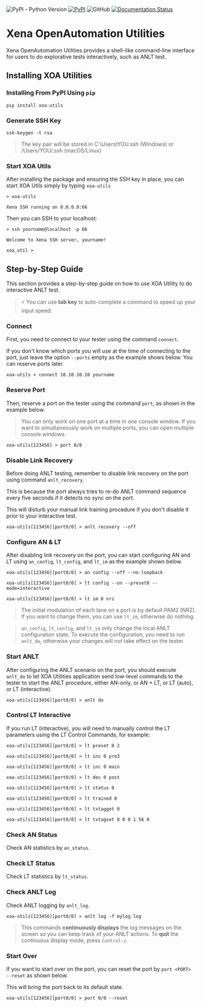 ![PyPI - Python Version](https://img.shields.io/pypi/pyversions/xoa-utils) [![PyPI](https://img.shields.io/pypi/v/xoa-utils)](https://pypi.python.org/pypi/xoa-utils) ![GitHub](https://img.shields.io/github/license/xenanetworks/open-automation-utilities) [![Documentation Status](https://readthedocs.org/projects/xena-openautomation-utilities/badge/?version=stable)](https://xena-openautomation-utilities.readthedocs.io/en/stable/?badge=stable)
# Xena OpenAutomation Utilities
Xena OpenAutomation Utilities provides a shell-like command-line interface for users to do explorative tests interactively, such as ANLT test.

## Installing XOA Utilities

### Installing From PyPI Using ``pip``

    pip install xoa-utils

### Generate SSH Key

    ssh-keygen -t rsa

> The key pair will be stored in C:\Users\YOU\.ssh (Windows) or /Users/YOU/.ssh (macOS/Linux)

### Start XOA Utils

After installing the package and ensuring the SSH key in place, you can start XOA Utils simply by typing ``xoa-utils``

    > xoa-utils

    Xena SSH running on 0.0.0.0:66

Then you can SSH to your localhost:

    > ssh yourname@localhost -p 66

    Welcome to Xena SSH server, yourname!

    xoa_util > 

## Step-by-Step Guide

This section provides a step-by-step guide on how to use XOA Utility to do interactive ANLT test. 

> ⚡️ You can use **tab key** to auto-complete a command to speed up your input speed.

### Connect


First, you need to connect to your tester using the command ``connect``.

If you don't know which ports you will use at the time of connecting to the port, just leave the option ``--ports`` empty as the example shows below. You can reserve ports later.


    xoa-utils > connect 10.10.10.10 yourname


### Reserve Port

Then, reserve a port on the tester using the command ``port``, as shown in the example below.

> You can only work on one port at a time in one console window. If you want to simultaneously work on multiple ports, you can open multiple console windows.

    xoa-utils[123456] > port 0/0


### Disable Link Recovery

Before doing ANLT testing, remember to disable link recovery on the port using command ``anlt_recovery``. 

This is because the port always tries to re-do ANLT command sequence every five seconds if it detects no sync on the port. 

This will disturb your manual link training procedure if you don't disable it prior to your interactive test.

    xoa-utils[123456][port0/0] > anlt recovery --off


### Configure AN & LT

After disabling link recovery on the port, you can start configuring AN and LT using ``an_config``, ``lt_config``, and ``lt_im`` as the example shown below. 

    xoa-utils[123456][port0/0] > an config --off --no-loopback

    xoa-utils[123456][port0/0] > lt config --on --preset0 --mode=interactive 

    xoa-utils[123456][port0/0] > lt im 0 nrz


> The initial modulation of each lane on a port is by default PAM2 (NRZ). If you want to change them, you can use ``lt_im``, otherwise do nothing.


> ``an_config``, ``lt_config``, and ``lt_im`` only change the local ANLT configuration state. To execute the configuration, you need to run ``anlt_do``, otherwise your changes will not take effect on the tester.



### Start ANLT

After configuring the ANLT scenario on the port, you should execute ``anlt_do`` to let XOA Utilities application send low-level commands to the tester to start the ANLT procedure, either AN-only, or AN + LT, or LT (auto), or LT (interactive).

    xoa-utils[123456][port0/0] > anlt do


### Control LT Interactive

If you run LT (interactive), you will need to manually control the LT parameters using the LT Control Commands, for example:


    xoa-utils[123456][port0/0] > lt preset 0 2

    xoa-utils[123456][port0/0] > lt inc 0 pre3

    xoa-utils[123456][port0/0] > lt inc 0 main

    xoa-utils[123456][port0/0] > lt dec 0 post

    xoa-utils[123456][port0/0] > lt status 0

    xoa-utils[123456][port0/0] > lt trained 0

    xoa-utils[123456][port0/0] > lt txtagget 0

    xoa-utils[123456][port0/0] > lt txtagset 0 0 0 1 56 0


### Check AN Status

Check AN statistics by ``an_status``.


### Check LT Status

Check LT statistics by ``lt_status``.


### Check ANLT Log

Check ANLT logging by ``anlt_log``.


    xoa-utils[123456][port0/0] > anlt log -f mylog.log

> This commands **continuously displays** the log messages on the screen so you can keep track of your ANLT actions. To **quit** the continuous display mode, press `Control-z`.


### Start Over

If you want to start over on the port, you can reset the port by ``port <PORT> --reset`` as shown below.

This will bring the port back to its default state.

    xoa-utils[123456][port0/0] > port 0/0 --reset



